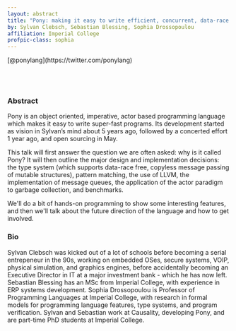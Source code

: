 ```yaml
---
layout: abstract
title: "Pony: making it easy to write efficient, concurrent, data-race free programs"
by: Sylvan Clebsch, Sebastian Blessing, Sophia Drossopoulou
affiliation: Imperial College
profpic-class: sophia
---
```


<div class="circular sebastian" style="float: left; margin-top: -20px; margin-right: 18px; "></div>
[@ponylang](https://twitter.com/ponylang)
 <br> <br> <br><br>

### Abstract 

Pony is an object oriented, imperative, actor based programming language which makes it easy to write super-fast programs. Its development started as vision in Sylvan’s mind about 5 years ago, followed by a concerted effort 1 year ago, and open sourcing in May.

This talk will first answer the question we are often asked: why is it called Pony? It will then outline the major design and implementation decisions: the type system (which supports data-race free, copyless message passing of mutable structures), pattern matching, the use of LLVM, the implementation of message queues, the application of the actor paradigm to garbage collection, and benchmarks.

We'll do a bit of hands-on programming to show some interesting features, and then we'll talk about the future direction of the language and how to get involved.

### Bio

Sylvan Clebsch was kicked out of a lot of schools before becoming a serial entrepeneur in the 90s, working on embedded OSes, secure systems, VOIP, physical simulation, and graphics engines, before accidentally becoming an Executive Director in IT at a major investment bank - which he has now left. Sebastian Blessing has an MSc from Imperial College, with experience in ERP systems development. Sophia Drossopoulou is Professor of Programming Languages at Imperial College, with research in formal models for programming language features, type systems, and program verification. Sylvan and Sebastian work at Causality, developing Pony, and are part-time PhD students at Imperial College.